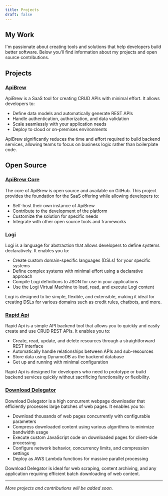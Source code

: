 ```yaml
---
title: Projects
draft: false
---
```


## My Work

I'm passionate about creating tools and solutions that help developers build better software. Below you'll find information about my projects and open source contributions.

## Projects

### [ApiBrew](https://apibrew.io)

ApiBrew is a SaaS tool for creating CRUD APIs with minimal effort. It allows developers to:

- Define data models and automatically generate REST APIs
- Handle authentication, authorization, and data validation
- Scale seamlessly with your application needs
- Deploy to cloud or on-premises environments

ApiBrew significantly reduces the time and effort required to build backend services, allowing teams to focus on business logic rather than boilerplate code.

## Open Source

### [ApiBrew Core](http://github.com/apibrew/apibrew)

The core of ApiBrew is open source and available on GitHub. This project provides the foundation for the SaaS offering while allowing developers to:

- Self-host their own instance of ApiBrew
- Contribute to the development of the platform
- Customize the solution for specific needs
- Integrate with other open source tools and frameworks

### [Logi](https://github.com/tislib/logi)

Logi is a language for abstraction that allows developers to define systems declaratively. It enables you to:

- Create custom domain-specific languages (DSLs) for your specific systems
- Define complex systems with minimal effort using a declarative approach
- Compile Logi definitions to JSON for use in your applications
- Use the Logi Virtual Machine to load, read, and execute Logi content

Logi is designed to be simple, flexible, and extensible, making it ideal for creating DSLs for various domains such as credit rules, chatbots, and more.

### [Rapid Api](https://github.com/apibrew/rapid-api)

Rapid Api is a simple API backend tool that allows you to quickly and easily create and use CRUD REST APIs. It enables you to:

- Create, read, update, and delete resources through a straightforward REST interface
- Automatically handle relationships between APIs and sub-resources
- Store data using DynamoDB as the backend database
- Get up and running with minimal configuration

Rapid Api is designed for developers who need to prototype or build backend services quickly without sacrificing functionality or flexibility.

### [Download Delegator](https://github.com/tislib/download-delegator)

Download Delegator is a high concurrent webpage downloader that efficiently processes large batches of web pages. It enables you to:

- Download thousands of web pages concurrently with configurable parameters
- Compress downloaded content using various algorithms to minimize bandwidth usage
- Execute custom JavaScript code on downloaded pages for client-side processing
- Configure network behavior, concurrency limits, and compression settings
- Deploy as AWS Lambda functions for massive parallel processing

Download Delegator is ideal for web scraping, content archiving, and any application requiring efficient batch downloading of web content.

---

*More projects and contributions will be added soon.*
